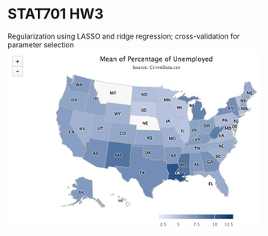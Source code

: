 # STAT701 HW3
Regularization using LASSO and ridge regression; cross-validation for parameter selection
![](stat701_hw3.png)
